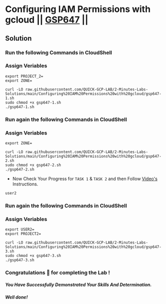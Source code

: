 # Configuring IAM Permissions with gcloud || [GSP647](https://www.cloudskillsboost.google/focuses/7678?parent=catalog) ||

## Solution 

### Run the following Commands in CloudShell

### Assign Veriables

```
export PROJECT_2=
export ZONE=
```
```
curl -LO raw.githubusercontent.com/QUICK-GCP-LAB/2-Minutes-Labs-Solutions/main/Configuring%20IAM%20Permissions%20with%20gcloud/gsp647-1.sh
sudo chmod +x gsp647-1.sh
./gsp647-1.sh
```

### Run again the following Commands in CloudShell

### Assign Veriables

```
export ZONE=
```
```
curl -LO raw.githubusercontent.com/QUICK-GCP-LAB/2-Minutes-Labs-Solutions/main/Configuring%20IAM%20Permissions%20with%20gcloud/gsp647-2.sh
sudo chmod +x gsp647-2.sh
./gsp647-2.sh
```

* Now Check Your Progress for `TASK 1` & `TASK 2` and then Follow [Video's](https://youtu.be/_6phqXHz-9I) Instructions.

```
user2
```

### Run again the following Commands in CloudShell

### Assign Veriables

```
export USER2=
export PROJECT2=
```
```
curl -LO raw.githubusercontent.com/QUICK-GCP-LAB/2-Minutes-Labs-Solutions/main/Configuring%20IAM%20Permissions%20with%20gcloud/gsp647-3.sh
sudo chmod +x gsp647-3.sh
./gsp647-3.sh
```

### Congratulations 🎉 for completing the Lab !

##### *You Have Successfully Demonstrated Your Skills And Determination.*

#### *Well done!*
